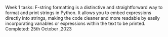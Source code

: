 Week 1 tasks:
F-string formatting is a distinctive and straightforward way to format and print strings in Python. It allows you to embed expressions directly into strings,
making the code cleaner and more readable by easily incorporating variables or expressions within the text to be printed.
Completed: 25th October ,2023
